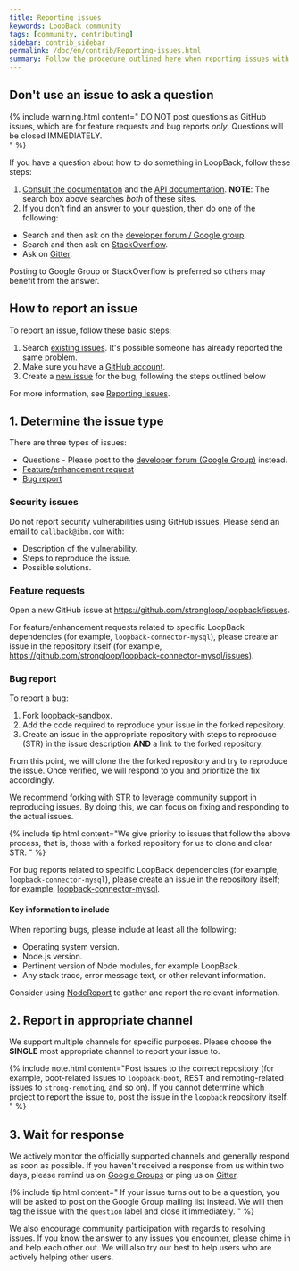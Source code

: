 ```yaml
---
title: Reporting issues
keywords: LoopBack community
tags: [community, contributing]
sidebar: contrib_sidebar
permalink: /doc/en/contrib/Reporting-issues.html
summary: Follow the procedure outlined here when reporting issues with the LoopBack project.
---
```


## Don't use an issue to ask a question

{% include warning.html content="
DO NOT post questions as GitHub issues, which are for feature requests and bug reports _only_.  Questions will be closed IMMEDIATELY.  
" %}

If you have a question about how to do something in LoopBack, follow these steps:

1. [Consult the documentation](doc/en/lb2/) and the [API documentation](http://apidocs.strongloop.com).  **NOTE**: The search box above searches _both_ of these sites.
1. If you don't find an answer to your question, then do one of the following:
  - Search and then ask on the [developer forum / Google group](https://groups.google.com/forum/#!forum/loopbackjs).
  - Search and then ask on  [StackOverflow](http://stackoverflow.com/questions/tagged/loopbackjs+or+strongloop?sort=newest&pageSize=50).
  - Ask on [Gitter](https://gitter.im/strongloop/loopback).  

Posting to Google Group or StackOverflow is preferred so others may benefit from the answer.

## How to report an issue

To report an issue, follow these basic steps:

 1. Search [existing issues](https://github.com/strongloop/loopback/issues).  It's possible someone has already reported the same problem.
 1. Make sure you have a [GitHub account](https://github.com/signup/free).
 1. Create a [new issue](https://github.com/strongloop/loopback/issues) for the bug, following the steps outlined below

For more information, see [Reporting issues](Reporting-issues.html).

## 1. Determine the issue type

There are three types of issues:
- Questions - Please post to the [developer forum (Google Group)](https://groups.google.com/forum/#!forum/loopbackjs) instead.
- [Feature/enhancement request](#featureenhancement-request)
- [Bug report](#bug-report)

### Security issues

Do not report security vulnerabilities using GitHub issues. Please send an email to `callback@ibm.com` with:

- Description of the vulnerability.
- Steps to reproduce the issue.
- Possible solutions.

### Feature requests

Open a new GitHub issue at https://github.com/strongloop/loopback/issues.

For feature/enhancement requests related to specific LoopBack dependencies (for example, `loopback-connector-mysql`), please create an issue in the repository itself (for example,  https://github.com/strongloop/loopback-connector-mysql/issues).

### Bug report

To report a bug:

1. Fork [loopback-sandbox](https://github.com/strongloop/loopback-sandbox).
2. Add the code required to reproduce your issue in the forked repository.
3. Create an issue in the appropriate repository with steps to reproduce (STR) in the issue description **AND** a link to the forked repository.

From this point, we will clone the the forked repository and try to reproduce the issue. Once verified, we will respond to you and prioritize the fix accordingly.

We recommend forking with STR to leverage community support in reproducing issues. By doing this, we can focus on fixing and responding to the actual issues.

{% include tip.html content="We give priority to issues that follow the above process, that is, those with a forked repository for us to clone and clear STR.
" %}

For  bug reports related to specific LoopBack dependencies (for example, `loopback-connector-mysql`), please create an issue in the repository itself; for example,  [loopback-connector-mysql](https://github.com/strongloop/loopback-connector-mysql/issues).

#### Key information to include

When reporting bugs, please include at least all the following:

- Operating system version.
- Node.js version.
- Pertinent version of Node modules, for example LoopBack.
- Any stack trace, error message text, or other relevant information.

Consider using [NodeReport](https://developer.ibm.com/node/2016/08/18/nodereport-first-failure-data-capture-for-node-js/) to gather and report the relevant information.

## 2. Report in appropriate channel

We support multiple channels for specific purposes. Please choose the **SINGLE** most appropriate channel to report your issue to.

{% include note.html content="Post issues to the correct repository (for example, boot-related issues to `loopback-boot`, REST and remoting-related issues to `strong-remoting`, and so on). If you cannot determine which project to report the issue to, post the issue in the `loopback` repository itself.
" %}

## 3. Wait for response

We actively monitor the officially supported channels and generally respond as soon as possible. If you haven't received a response from us within two days, please remind us on [Google Groups](https://groups.google.com/forum/#!forum/loopbackjs) or ping us on [Gitter](https://gitter.im/strongloop/loopback).

{% include tip.html content=" If your issue turns out to be a question, you will be asked to post on the Google Group mailing list instead. We will then tag the issue with the `question` label and close it immediately.
" %}

We also encourage community participation with regards to resolving issues. If you know the answer to any issues you encounter, please chime in and help each other out. We will also try our best to help users who are actively helping other users.
